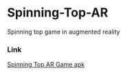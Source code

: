 # Spinning-Top-AR
Spinning top game in augmented reality 

### Link
[Spinning Top AR Game apk](https://drive.google.com/file/d/1dMXwN2SvDOb6gycEh5aq38R0AXTlo1xy/view?usp=sharing)
